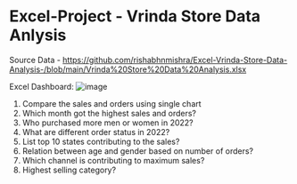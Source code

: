 # Excel-Project - Vrinda Store Data Anlysis 

Source Data - https://github.com/rishabhnmishra/Excel-Vrinda-Store-Data-Analysis-/blob/main/Vrinda%20Store%20Data%20Analysis.xlsx

Excel Dashboard:
![image](https://user-images.githubusercontent.com/106535805/222220732-99584124-c1cb-44b5-8443-c62a15b0def9.png)


1. Compare the sales and orders using single chart
2. Which month got the highest sales and orders?
3. Who purchased more men or women in 2022?
4. What are different order status in 2022?
5. List top 10 states contributing to the sales?
6. Relation between age and gender based on number of orders?
7. Which channel is contributing to maximum sales?
8. Highest selling category?
